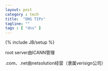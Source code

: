 ```yaml
---
layout: post
category : tech
title:  "DNS TIPs"
tagline: ""
tags : [ "dns" ] 
---
```

{% include JB/setup %}

root server由ICANN管理

.com、.net由netsolution经营（隶属verisign公司）
